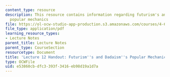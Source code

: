```yaml
---
content_type: resource
description: This resource contains information regarding futurism's and dadaism's
  popular mechanics
file: https://ol-ocw-studio-app-production.s3.amazonaws.com/courses/4-602-modern-art-and-mass-culture-spring-2012/e53860cbdfc3393f3416eb98d19a1d7a_MIT4_602S12_lec12.pdf
file_type: application/pdf
learning_resource_types:
- Lecture Notes
parent_title: Lecture Notes
parent_type: CourseSection
resourcetype: Document
title: 'Lecture 12 Handout: Futurism''s and Dadaism''s Popular Mechanics'
type: OCWFile
uid: e53860cb-dfc3-393f-3416-eb98d19a1d7a
---
```

